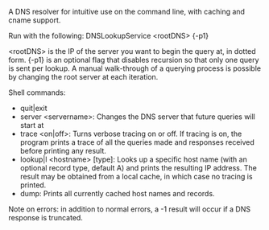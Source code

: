 A DNS resolver for intuitive use on the command line, with caching and cname support.

Run with the following: 
DNSLookupService \<rootDNS\> {-p1}

\<rootDNS\> is the IP of the server you want to begin the query at, in dotted form.
{-p1} is an optional flag that disables recursion so that only one query is sent per lookup.
A manual walk-through of a querying process is possible by changing the root server at each iteration. 


Shell commands: 

  - quit|exit
  - server \<servername\>: Changes the DNS server that future queries will start at
  - trace \<on|off\>: Turns verbose tracing on or off. If tracing is on, the program prints a 
    trace of all the queries made and responses received before printing any result.
  - lookup|l \<hostname\> \[type\]: Looks up a specific host name (with an optional record type, default A) and 
    prints the resulting IP address. The result may be obtained from a local cache, 
	in which case no tracing is printed.
  - dump: Prints all currently cached host names and records.

Note on errors: in addition to normal errors, a -1 result will occur if a DNS response is truncated. 
